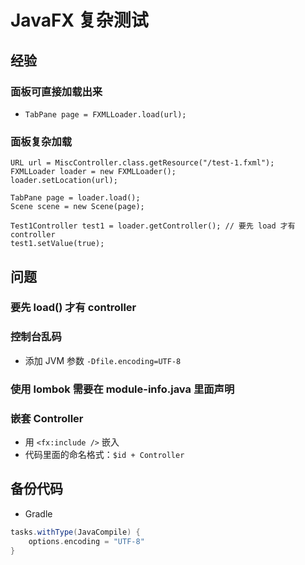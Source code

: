 # JavaFX 复杂测试

## 经验
### 面板可直接加载出来 
- `TabPane page = FXMLLoader.load(url);`

### 面板复杂加载
```jshelllanguage
URL url = MiscController.class.getResource("/test-1.fxml");
FXMLLoader loader = new FXMLLoader();
loader.setLocation(url);

TabPane page = loader.load();
Scene scene = new Scene(page);

Test1Controller test1 = loader.getController(); // 要先 load 才有 controller
test1.setValue(true);
``` 

## 问题
### 要先 load() 才有 controller
### 控制台乱码
- 添加 JVM 参数 `-Dfile.encoding=UTF-8`

### 使用 lombok 需要在 module-info.java 里面声明
### 嵌套 Controller
- 用 `<fx:include />` 嵌入
- 代码里面的命名格式：`$id + Controller`

## 备份代码
- Gradle
```Groovy
tasks.withType(JavaCompile) {
    options.encoding = "UTF-8"
}
```